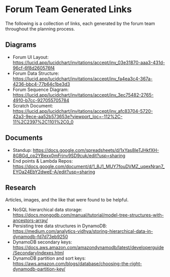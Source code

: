 # Forum Team Generated Links

The following is a collection of links, each generated by the forum team throughout the planning process.

## Diagrams

* Forum UI Layout: https://lucid.app/lucidchart/invitations/accept/inv_03e31870-aaa3-431d-96cf-6f8d260576f4
* Forum Data Structure: https://lucid.app/lucidchart/invitations/accept/inv_fa4ea3c4-367a-4236-bbc4-77b64c1be3d3
* Forum Sequence Diagram: https://lucid.app/lucidchart/invitations/accept/inv_3ec75482-2765-4910-b7cc-927055705784
* Scratch Document: https://lucid.app/lucidchart/invitations/accept/inv_afc83704-5720-42a3-9ece-aa52b573653e?viewport_loc=-112%2C-11%2C2397%2C1101%2C0_0

## Documents

* Standup: https://docs.google.com/spreadsheets/d/1xYas8IeTJHkfXH-8GBGd_cp2YBexx0mFrjnv9SD9cuk/edit?usp=sharing
* End points & Lambda Repos: https://docs.google.com/document/d/1_8J1_MUY7fouDVMZ_uqexNran7_EYOa24EbY2dweE-A/edit?usp=sharing

## Research

Articles, images, and the like that were found to be helpful.
* NoSQL hierarchical data storage: https://docs.mongodb.com/manual/tutorial/model-tree-structures-with-ancestors-array/
* Persisting tree data structures in DynamoDB: https://medium.com/analytics-vidhya/storing-hierarchical-data-in-dynamodb-fd7d73eb9250
* DynamoDB secondary keys: https://docs.aws.amazon.com/amazondynamodb/latest/developerguide/SecondaryIndexes.html
* DynamoDB partition and sort keys: https://aws.amazon.com/blogs/database/choosing-the-right-dynamodb-partition-key/

